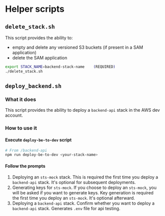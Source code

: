 # Helper scripts

## `delete_stack.sh`

This script provides the ability to:

- empty and delete any versioned S3 buckets (if present in a SAM application)
- delete the SAM application

```bash
export STACK_NAME=backend-stack-name    (REQUIRED)
./delete_stack.sh
```

## `deploy_backend.sh`

### What it does

This script provides the ability to deploy a `backend-api` stack in the AWS dev account.

### How to use it

#### Execute `deploy-be-to-dev` script

```bash
# From /backend-api
npm run deploy-be-to-dev <your-stack-name>
```

#### Follow the prompts

1. Deploying an `sts-mock` stack. This is required the first time you deploy a `backend-api` stack. It's optional for subsequent deployments.
2. Generating keys for `sts-mock`. If you choose to deploy an `sts-mock`, you will be asked if you want to generate keys. Key generation is required the first time you deploy an `sts-mock`. It's optional afterward.
3. Deploying a `backend-api` stack. Confirm whether you want to deploy a `backend-api` stack. Generates `.env` file for api testing.
